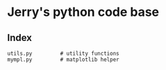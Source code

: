 # Jerry's python code base

## Index

    utils.py         # utility functions
    mympl.py         # matplotlib helper
